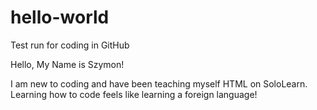 # hello-world
Test run for coding in GitHub

Hello, My Name is Szymon!

I am new to coding and have been teaching myself HTML on SoloLearn.
Learning how to code feels like learning a foreign language!
